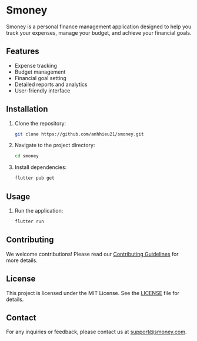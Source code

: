 # Smoney

Smoney is a personal finance management application designed to help you track your expenses, manage your budget, and achieve your financial goals.

## Features

- Expense tracking
- Budget management
- Financial goal setting
- Detailed reports and analytics
- User-friendly interface

## Installation

1. Clone the repository:
    ```sh
    git clone https://github.com/anhhieu21/smoney.git
    ```
2. Navigate to the project directory:
    ```sh
    cd smoney
    ```
3. Install dependencies:
    ```sh
    flutter pub get
    ```

## Usage

1. Run the application:
    ```sh
    flutter run
    ```

## Contributing

We welcome contributions! Please read our [Contributing Guidelines](CONTRIBUTING.md) for more details.

## License

This project is licensed under the MIT License. See the [LICENSE](LICENSE) file for details.

## Contact

For any inquiries or feedback, please contact us at support@smoney.com.
